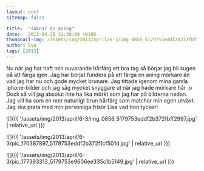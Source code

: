 ```yaml
---
layout: post
sitemap: false

title:  "saknar en aning"
date:   2013-04-26 11:30:00 +0100
thumbnail-img: /assets/img/2013/april/6-3/img_0856_5179753eddf2b372fbff2997.jpg
author: Eva
tags: [2013]
---
```


Nu när jag har haft min nuvarande hårfärg ett bra tag så börjar jag bli sugen på att färga igen. Jag har börjat fundera på att färga en aning mörkare än vad jag har nu och gode mycket brunare. Jag tittade igenom mina gamla iphone-bilder och jag såg mycket snyggare ut när jag hade mörkare hår :o Dock så vill jag absolut inte ha lika mörkt som jag har på bilderna nedan. Jag vill ha som en mer naturligt brun hårfärg som matchar min egen utväxt. Jag ska prata med min personliga frisör Lisa vad hon tycker!

![]({{ '/assets/img/2013/april/6-3/img_0856_5179753eddf2b372fbff2997.jpg'  | relative_url }})

![]({{ '/assets/img/2013/april/6-3/pic_170387897_5179753eddf2b372f1cf501d.jpg'  | relative_url }})

![]({{ '/assets/img/2013/april/6-3/pic_177393313_5179753e9606ee335c1b5149.jpg'  | relative_url }})

